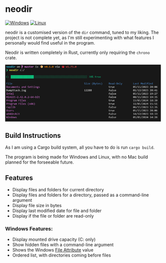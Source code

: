 # neodir
[![Windows](https://github.com/CatRass/neodir/actions/workflows/rust.-windows.yml/badge.svg)](https://github.com/CatRass/neodir/actions/workflows/rust.-windows.yml)
[![Linux](https://github.com/CatRass/neodir/actions/workflows/rust.-linux.yml/badge.svg)](https://github.com/CatRass/neodir/actions/workflows/rust.-linux.yml)

neodir is a customised version of the `dir` command, tuned to my liking. The project is not complete yet, as I'm still experimenting with what features I personally would find useful in the program.

Neodir is written completely in Rust, currently only requiring the `chrono` crate.

![Showcase](images/showcase.png)

## Build Instructions
As I am using a Cargo build system, all you have to do is run `cargo build`.

The program is being made for Windows and Linux, with no Mac build planned for the forseeable future.

## Features
<!--### General Features:-->
- Display files and folders for current directory
- Display files and folders for a directory, passed as a command-line argument
- Display file size in bytes
- Display last modified date for file and folder
- Display if the file or folder are read-only

### Windows Features:
- Display mounted drive capacity (C: only)
- Show hidden files with a command-line argument
- Shows the Windows [File Attribute](https://learn.microsoft.com/en-us/windows/win32/fileio/file-attribute-constants) value
- Ordered list, with directories coming before files
<!--
### Linux Features:
- ![Tux](https://skillicons.dev/icons?i=linux)
-->

<!-- ## Planned Features -->